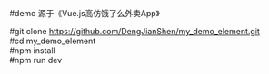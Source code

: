 #demo 源于《Vue.js高仿饿了么外卖App》

#git clone https://github.com/DengJianShen/my_demo_element.git  
#cd my_demo_element  
#npm install  
#npm run dev  